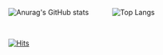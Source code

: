  
![Anurag's GitHub stats](https://github-readme-stats.vercel.app/api?username=whdgns9877&show_icons=true&theme=tokyonight) &nbsp;&nbsp;&nbsp;&nbsp;&nbsp;&nbsp;&nbsp;&nbsp;&nbsp;&nbsp; ![Top Langs](https://github-readme-stats.vercel.app/api/top-langs/?username=whdgns9877&layout=compact&theme=tokyonight)

 &nbsp;

[![Hits](https://hits.seeyoufarm.com/api/count/incr/badge.svg?url=https%3A%2F%2Fgithub.com%2Fwhdgns9877&count_bg=%2379C83D&title_bg=%23555555&icon=&icon_color=%23E7E7E7&title=hits&edge_flat=false)](https://hits.seeyoufarm.com)
